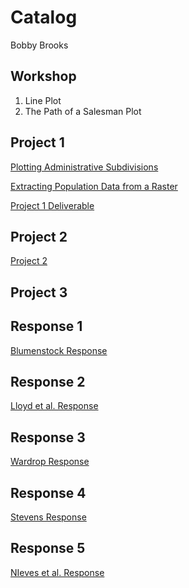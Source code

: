 # Catalog

Bobby Brooks

## Workshop

1. Line Plot
2. The Path of a Salesman Plot

## Project 1

[Plotting Administrative Subdivisions](https://github.com/bobbybWM/Workshop-1/blob/master/Administrative%20Subdivisions%20of%20Peru.md)

[Extracting Population Data from a Raster](https://github.com/bobbybWM/Workshop-1/blob/master/Lima%20Population.md)

[Project 1 Deliverable](https://github.com/bobbybWM/Workshop-1/blob/master/Project%201%20Deliverable.md)

## Project 2
[Project 2](https://github.com/bobbybWM/Workshop-1/blob/master/Project2.md)

## Project 3

## Response 1
[Blumenstock Response](https://github.com/bobbybWM/Workshop-1/blob/master/blumenstock.md)


## Response 2
[Lloyd et al. Response](https://github.com/bobbybWM/Workshop-1/commit/624bf88fc128e16b51ba12d876b9d9c44af16051?diff=split)

## Response 3
[Wardrop Response](https://github.com/bobbybWM/Workshop-1/blob/master/Wardrop%20Response.md)

## Response 4
[Stevens Response](https://github.com/bobbybWM/Workshop-1/blob/master/Stevens%20Response.md)

## Response 5
[NIeves et al. Response](https://github.com/bobbybWM/Workshop-1/blob/master/Nieves%20Response.md)
